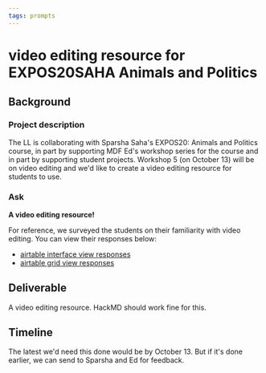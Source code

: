 ```yaml
---
tags: prompts
---
```


# video editing resource for EXPOS20SAHA Animals and Politics 

## Background
### Project description
The LL is collaborating with Sparsha Saha's EXPOS20: Animals and Politics course, in part by supporting MDF Ed's workshop series for the course and in part by supporting student projects. Workshop 5 (on October 13) will be on video editing and we'd like to create a video editing resource for students to use.
### Ask
**A video editing resource!**

For reference, we surveyed the students on their familiarity with video editing. You can view their responses below:
* [airtable interface view responses](https://airtable.com/appUX763hErB9OMKT/pagmCGOE4gGH6qlDX)
* [airtable grid view responses](https://airtable.com/shr3iSm1hFMks1A7o/tblx2zJj89EHe5Wxc)

## Deliverable
A video editing resource. HackMD should work fine for this.

## Timeline
The latest we'd need this done would be by October 13. But if it's done earlier, we can send to Sparsha and Ed for feedback.
